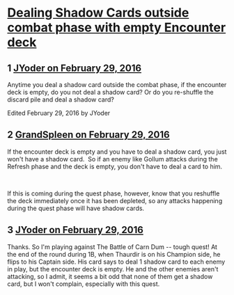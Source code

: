 # [Dealing Shadow Cards outside combat phase with empty Encounter deck](https://community.fantasyflightgames.com/topic/204005-dealing-shadow-cards-outside-combat-phase-with-empty-encounter-deck/)

## 1 [JYoder on February 29, 2016](https://community.fantasyflightgames.com/topic/204005-dealing-shadow-cards-outside-combat-phase-with-empty-encounter-deck/?do=findComment&comment=2076156)

Anytime you deal a shadow card outside the combat phase, if the encounter deck is empty, do you not deal a shadow card? Or do you re-shuffle the discard pile and deal a shadow card?

Edited February 29, 2016 by JYoder

## 2 [GrandSpleen on February 29, 2016](https://community.fantasyflightgames.com/topic/204005-dealing-shadow-cards-outside-combat-phase-with-empty-encounter-deck/?do=findComment&comment=2076194)

If the encounter deck is empty and you have to deal a shadow card, you just won't have a shadow card.  So if an enemy like Gollum attacks during the Refresh phase and the deck is empty, you don't have to deal a card to him.

 

If this is coming during the quest phase, however, know that you reshuffle the deck immediately once it has been depleted, so any attacks happening during the quest phase will have shadow cards.

## 3 [JYoder on February 29, 2016](https://community.fantasyflightgames.com/topic/204005-dealing-shadow-cards-outside-combat-phase-with-empty-encounter-deck/?do=findComment&comment=2076417)

Thanks. So I'm playing against The Battle of Carn Dum -- tough quest! At the end of the round during 1B, when Thaurdir is on his Champion side, he flips to his Captain side. His card says to deal 1 shadow card to each enemy in play, but the encounter deck is empty. He and the other enemies aren't attacking, so I admit, it seems a bit odd that none of them get a shadow card, but I won't complain, especially with this quest.

